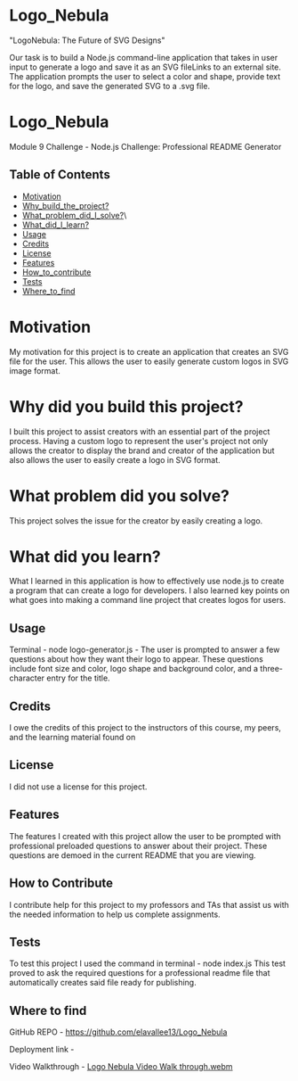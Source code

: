 # Logo_Nebula
"LogoNebula: The Future of SVG Designs"


Our task is to build a Node.js command-line application that takes in user input to generate a logo and save it as an SVG fileLinks to an external site. The application prompts the user to select a color and shape, provide text for the logo, and save the generated SVG to a .svg file.

# Logo_Nebula
Module 9 Challenge - Node.js Challenge: Professional README Generator

## Table of Contents

- [Motivation](#motivation)
- [Why_build_the_project?](#why-did-you-build-this-project)
- [What_problem_did_I_solve?](#what-problem-did-you-solve)\
- [What_did_I_learn?](#what-did-you-learn)
- [Usage](#usage)
- [Credits](#credits)
- [License](#license)
- [Features](#features)
- [How_to_contribute](#how-to-contribute)
- [Tests](#tests)
- [Where_to_find](#where-to-find)


# Motivation

My motivation for this project is to create an application that creates an SVG file for the user. This allows the user to easily generate custom logos in SVG image format.

# Why did you build this project?

 I built this project to assist creators with an essential part of the project process. 
 Having a custom logo to represent the user's project not only allows the creator to display the brand and creator of the application but also allows the user to easily create a logo in SVG format.

# What problem did you solve?

This project solves the issue for the creator by easily creating a logo.

# What did you learn?

What I learned in this application is how to effectively use node.js to create a program that can create a logo for developers. I also learned key points on what goes into making a command line project that creates logos for users.

## Usage 

Terminal - node logo-generator.js - The user is prompted to answer a few questions about how they want their logo to appear. These questions include font size and color, logo shape and background color, and a three-character entry for the title.

## Credits

I owe the credits of this project to the instructors of this course, my peers, and the learning material found on 

## License

 I did not use a license for this project. 


## Features

The features I created with this project allow the user to be prompted with professional preloaded questions to answer about their project. These questions are demoed in the current README that you are viewing.

## How to Contribute

I contribute help for this project to my professors and TAs that assist us with the needed information to help us complete assignments.

## Tests

To test this project I used the command in terminal - node index.js
This test proved to ask the required questions for a professional readme file that automatically creates said file ready for publishing.

## Where to find
GitHub REPO - https://github.com/elavallee13/Logo_Nebula

Deployment link - 

Video Walkthrough - [Logo Nebula Video Walk through.webm](https://github.com/elavallee13/Logo_Nebula/assets/126723001/505efdb6-661d-431a-85af-7d13d4fbd342)
